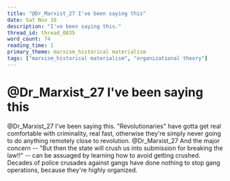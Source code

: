 ```yaml
---
title: "@Dr_Marxist_27 I've been saying this"
date: Sat Nov 16
description: "I've been saying this."
thread_id: thread_0835
word_count: 74
reading_time: 1
primary_theme: marxism_historical materialism
tags: ["marxism_historical materialism", "organizational theory"]
---
```


# @Dr_Marxist_27 I've been saying this

@Dr_Marxist_27 I've been saying this. "Revolutionaries" have gotta get real comfortable with criminality, real fast, otherwise they're simply never going to do anything remotely close to revolution. @Dr_Marxist_27 And the major concern -- "But then the state will crush us into submission for breaking the law!!" -- can be assuaged by learning how to avoid getting crushed. Decades of police crusades against gangs have done nothing to stop gang operations, because they're highly organized.